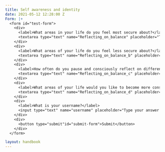 ```yaml
---
title: Self awareness and identity
date: 2021-05-12 12:28:00 Z
Form: |+
  <form id="test-form">
    <div>
      <label>What areas in your life do you feel most secure about?</label>
      <textarea type="text" name="Reflecting_on_balance" placeholder="Type your answer here"></textarea>
    </div>
    <div>
      <label>What areas of your life do you feel less secure about?</label>
      <textarea type="text" name="Reflecting_on_balance_b" placeholder="Type your answer here"></textarea>
    </div>
    <div>
      <label>How often do you pause and consciously reflect on different parts of your life and the meaning they have for you?</label>
      <textarea type="text" name="Reflecting_on_balance_c" placeholder="Type your answer here"></textarea>
    </div>
    <div>
      <label>What areas of your life would you like to become more conscious and aware of?</label>
      <textarea type="text" name="Reflecting_on_balance_d" placeholder="Type your answer here"></textarea>
    </div>
    <div>
      <label>What is your username?</label>
      <input type="text" name="username" placeholder="Type your answer here"></input>
    </div>
    <div>
      <button type="submit"id="submit-form">Submit</button>
    </div>
  </form>

layout: handbook
---
```


